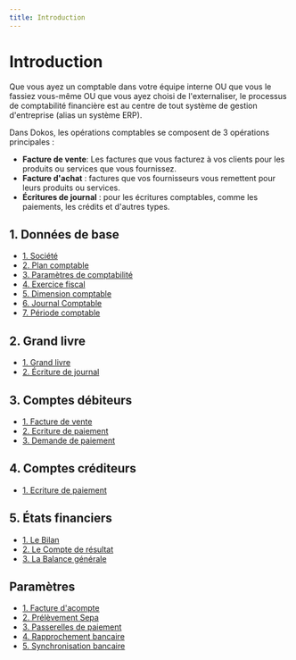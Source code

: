 ```yaml
---
title: Introduction
---
```


# Introduction

Que vous ayez un comptable dans votre équipe interne OU que vous le fassiez vous-même OU que vous ayez choisi de l'externaliser, le processus de comptabilité financière est au centre de tout système de gestion d'entreprise (alias un système ERP).

Dans Dokos, les opérations comptables se composent de 3 opérations principales :

- **Facture de vente**: Les factures que vous facturez à vos clients pour les produits ou services que vous fournissez.
- **Facture d'achat** : factures que vos fournisseurs vous remettent pour leurs produits ou services.
- **Écritures de journal** : pour les écritures comptables, comme les paiements, les crédits et d'autres types.

## 1. Données de base

- [1. Société](/dokos/parametrage/societe)
- [2. Plan comptable](/dokos/parametrage/plan_comptable)
- [3. Paramètres de comptabilité](/dokos/comptabilite/parametres-comptabilite)
- [4. Exercice fiscal](/dokos/comptabilite/exercice-fiscal)
- [5. Dimension comptable](/dokos/comptabilite/dimensions-comptables)
- [6. Journal Comptable](/dokos/comptabilite/journal-comptable)
- [7. Période comptable](/dokos/comptabilite/periode-comptable)


## 2. Grand livre

- [1. Grand livre](/dokos/comptabilite/rapports/grand-livre)
- [2. Écriture de journal](/dokos/comptabilite/ecriture-journal)


## 3. Comptes débiteurs

- [1. Facture de vente](/dokos/ventes/facture-de-vente)
- [2. Ecriture de paiement](/dokos/comptabilite/ecriture-paiements)
- [3. Demande de paiement](/dokos/ventes/demande-de-paiement)


## 4. Comptes créditeurs

- [1. Ecriture de paiement](/dokos/comptabilite/ecriture-paiements)


## 5. États financiers

- [1. Le Bilan](/dokos/comptabilite/rapports/bilan)
- [2. Le Compte de résultat](/dokos/comptabilite/rapports/compte-de-resultat)
- [3. La Balance générale](/dokos/comptabilite/rapports/balance-generale)


## Paramètres

- [1. Facture d'acompte](/dokos/ventes/facture-de-vente#facture-dacompte)
- [2. Prélèvement Sepa](/dokos/comptabilite/prelevement-sepa)
- [3. Passerelles de paiement](/dokos/comptabilite/passerelles-paiements)
- [4. Rapprochement bancaire](/dokos/comptabilite/rapprochement-bancaire)
- [5. Synchronisation bancaire](/dokos/comptabilite/synchronisation-bancaire)